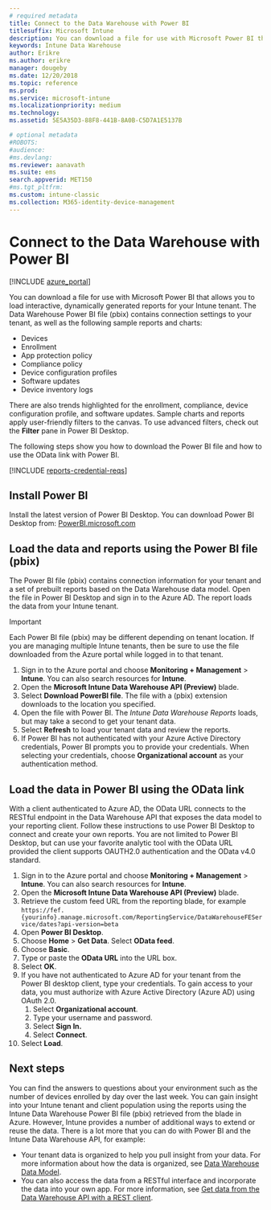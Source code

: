 ```yaml
---
# required metadata
title: Connect to the Data Warehouse with Power BI
titlesuffix: Microsoft Intune
description: You can download a file for use with Microsoft Power BI that allows you to load interactive, dynamically generated reports for your Microsoft Intune tenant.
keywords: Intune Data Warehouse
author: Erikre
ms.author: erikre
manager: dougeby
ms.date: 12/20/2018
ms.topic: reference
ms.prod:
ms.service: microsoft-intune
ms.localizationpriority: medium
ms.technology:
ms.assetid: 5E5A35D3-88F8-441B-8A0B-C5D7A1E5137B

# optional metadata
#ROBOTS:
#audience:
#ms.devlang:
ms.reviewer: aanavath
ms.suite: ems
search.appverid: MET150
#ms.tgt_pltfrm:
ms.custom: intune-classic
ms.collection: M365-identity-device-management
---
```


# Connect to the Data Warehouse with Power BI

[!INCLUDE [azure_portal](./includes/azure_portal.md)]

You can download a file for use with Microsoft Power BI that allows you to load interactive, dynamically generated reports for your Intune tenant. The Data Warehouse Power BI file (pbix) contains connection settings to your tenant, as well as the following sample reports and charts:  

  -  Devices
  -  Enrollment
  -  App protection policy
  -  Compliance policy
  -  Device configuration profiles
  -  Software updates
  -  Device inventory logs

There are also trends highlighted for the enrollment, compliance, device configuration profile, and software updates. Sample charts and reports apply user-friendly filters to the canvas. To use advanced filters, check out the **Filter** pane in Power BI Desktop.

The following steps show you how to download the Power BI file and how to use the OData link with Power BI.

[!INCLUDE [reports-credential-reqs](./includes/reports-credential-reqs.md)]

## Install Power BI

Install the latest version of Power BI Desktop. You can download Power BI Desktop from: [PowerBI.microsoft.com](https://powerbi.microsoft.com/desktop)

## Load the data and reports using the Power BI file (pbix)

The Power BI file (pbix) contains connection information for your tenant and a set of prebuilt reports based on the Data Warehouse data model. Open the file in Power BI Desktop and sign in to the Azure AD. The report loads the data from your Intune tenant.

> [!Important]  
> Each Power BI file (pbix) may be different depending on tenant location. If you are managing multiple Intune tenants, then be sure to use the file downloaded from the Azure portal while logged in to that tenant.  

1.  Sign in to the Azure portal and choose **Monitoring + Management** > **Intune**. You can also search resources for **Intune**.  
2.  Open the **Microsoft Intune Data Warehouse API (Preview)** blade.
3.  Select **Download PowerBI file**. The file with a (pbix) extension downloads to the location you specified.
4.  Open the file with Power BI. The *Intune Data Warehouse Reports* loads, but may take a second to get your tenant data.
5.  Select **Refresh** to load your tenant data and review the reports.
6.  If Power BI has not authenticated with your Azure Active Directory credentials, Power BI prompts you to provide your credentials. When selecting your credentials, choose **Organizational account** as your authentication method.

## Load the data in Power BI using the OData link

With a client authenticated to Azure AD, the OData URL connects to the RESTful endpoint in the Data Warehouse API that exposes the data model to your reporting client. Follow these instructions to use Power BI Desktop to connect and create your own reports. You are not limited to Power BI Desktop, but can use your favorite analytic tool with the OData URL provided the client supports OAUTH2.0 authentication and the OData v4.0 standard.

1.  Sign in to the Azure portal and choose **Monitoring + Management** > **Intune**. You can also search resources for **Intune**.  
2.  Open the **Microsoft Intune Data Warehouse API (Preview)** blade.
3. Retrieve the custom feed URL from the reporting blade, for example `https://fef.{yourinfo}.manage.microsoft.com/ReportingService/DataWarehouseFEService/dates?api-version=beta`
4. Open **Power BI Desktop**.
5. Choose **Home** > **Get Data**. Select **OData feed**.
6. Choose **Basic**.
7. Type or paste the **OData URL** into the URL box.
8. Select **OK**.
9. If you have not authenticated to Azure AD for your tenant from the Power BI desktop client, type your credentials. To gain access to your data, you must authorize with Azure Active Directory (Azure AD) using OAuth 2.0.  
    1.  Select **Organizational account**.  
    2.  Type your username and password.  
    3.  Select **Sign In.**  
    4.  Select **Connect**.  
10. Select **Load**.

## Next steps

You can find the answers to questions about your environment such as the number of devices enrolled by day over the last week. You can gain insight into your Intune tenant and client population using the reports using the Intune Data Warehouse Power BI file (pbix) retrieved from the blade in Azure. However, Intune provides a number of additional ways to extend or reuse the data. There is a lot more that you can do with Power BI and the Intune Data Warehouse API, for example:

<!-- -  You can use Power BI Desktop to create additional report types with your data. For example, you could create a custom chart representing the ratio of device manufactures in your enterprise. For more information about creating custom reports with Power BI and the Intune Data Warehouse, see `BLOG POST ON POWER BI`. -->
 -  Your tenant data is organized to help you pull insight from your data. For more information about how the data is organized, see [Data Warehouse Data Model](reports-ref-data-model.md).
 -  You can also access the data from a RESTful interface and incorporate the data into your own app. For more information, see [Get data from the Data Warehouse API with a REST client](reports-proc-data-rest.md).
